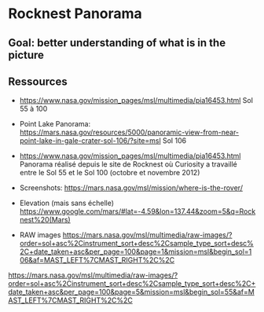 # Rocknest Panorama

## Goal: better understanding of what is in the picture

## Ressources

- https://www.nasa.gov/mission_pages/msl/multimedia/pia16453.html
Sol 55 à 100

- Point Lake Panorama:
https://mars.nasa.gov/resources/5000/panoramic-view-from-near-point-lake-in-gale-crater-sol-106/?site=msl
Sol 106

- https://www.nasa.gov/mission_pages/msl/multimedia/pia16453.html
Panorama réalisé depuis le site de Rocknest où Curiosity a travaillé entre le Sol 55 et le Sol 100 (octobre et novembre 2012)

- Screenshots:
https://mars.nasa.gov/msl/mission/where-is-the-rover/

- Elevation (mais sans échelle)
https://www.google.com/mars/#lat=-4.59&lon=137.44&zoom=5&q=Rocknest%20(Mars)


- RAW images
https://mars.nasa.gov/msl/multimedia/raw-images/?order=sol+asc%2Cinstrument_sort+desc%2Csample_type_sort+desc%2C+date_taken+asc&per_page=100&page=1&mission=msl&begin_sol=106&af=MAST_LEFT%7CMAST_RIGHT%2C%2C

https://mars.nasa.gov/msl/multimedia/raw-images/?order=sol+asc%2Cinstrument_sort+desc%2Csample_type_sort+desc%2C+date_taken+asc&per_page=100&page=5&mission=msl&begin_sol=55&af=MAST_LEFT%7CMAST_RIGHT%2C%2C

